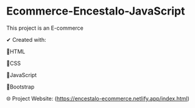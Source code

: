 # Ecommerce-Encestalo-JavaScript

This project is an E-commerce

✔ Created with:

🧡HTML

💙CSS

💛JavaScript

💜Bootstrap

🌐 Project Website: (https://encestalo-ecommerce.netlify.app/index.html)
